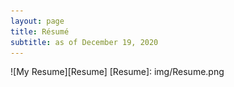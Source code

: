 ```yaml
---
layout: page
title: Résumé
subtitle: as of December 19, 2020
---
```

![My Resume][Resume]
[Resume]: img/Resume.png
